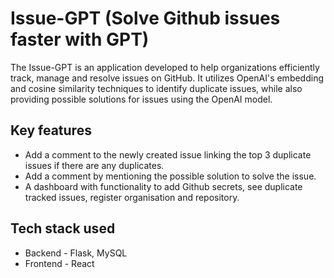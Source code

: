 # Issue-GPT (Solve Github issues faster with GPT)
The Issue-GPT is an application developed to help organizations efficiently track, manage and resolve issues on GitHub. It utilizes OpenAI's embedding and cosine similarity techniques to identify duplicate issues, while also providing possible solutions for issues using the OpenAI model. 

## Key features
- Add a comment to the newly created issue linking the top 3 duplicate issues if there are any duplicates.
- Add a comment by mentioning the possible solution to solve the issue.
- A dashboard with functionality to add Github secrets, see duplicate tracked issues, register organisation and repository.

## Tech stack used
- Backend - Flask, MySQL
- Frontend - React

